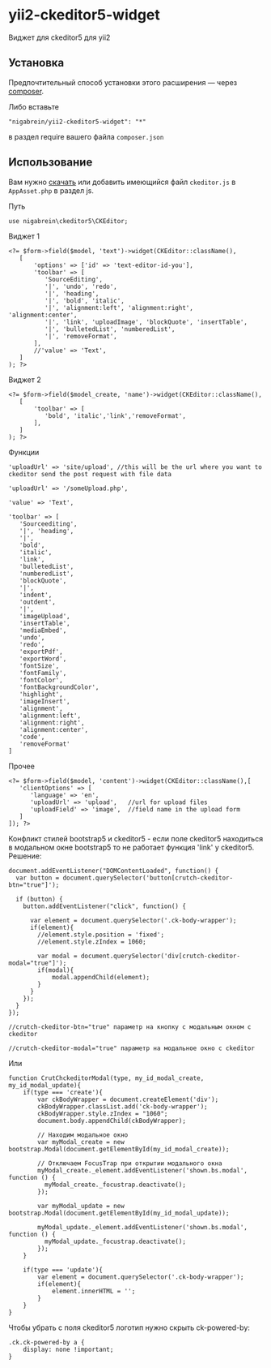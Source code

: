 yii2-ckeditor5-widget
==============
Виджет для ckeditor5 для yii2

Установка
------------
Предпочтительный способ установки этого расширения — через [composer](http://getcomposer.org/download/).

Либо вставьте
```
"nigabrein/yii2-ckeditor5-widget": "*"
```
в раздел require вашего файла `composer.json`

Использование
-----

Вам нужно [скачать](https://ckeditor.com/ckeditor-5/online-builder/) или добавить имеющийся файл `ckeditor.js` в `AppAsset.php` в раздел js.

Путь
```
use nigabrein\ckeditor5\CKEditor;
```

Виджет 1
```
<?= $form->field($model, 'text')->widget(CKEditor::className(), 
   [
       'options' => ['id' => 'text-editor-id-you'],
       'toolbar' => [
          'SourceEditing', 
          '|', 'undo', 'redo',
          '|', 'heading',
          '|', 'bold', 'italic',
          '|', 'alignment:left', 'alignment:right', 'alignment:center',
          '|', 'link', 'uploadImage', 'blockQuote', 'insertTable',
          '|', 'bulletedList', 'numberedList',
          '|', 'removeFormat',
       ],
       //'value' => 'Text',
   ]
); ?>
```

Виджет 2
```
<?= $form->field($model_create, 'name')->widget(CKEditor::className(), 
   [
       'toolbar' => [
          'bold', 'italic','link','removeFormat',
       ],
   ]
); ?>
```
Функции
```
'uploadUrl' => 'site/upload', //this will be the url where you want to ckeditor send the post request with file data

'uploadUrl' => '/someUpload.php',

'value' => 'Text',

'toolbar' => [
   'Sourceediting',
   '|', 'heading', 
   '|',
   'bold', 
   'italic', 
   'link',
   'bulletedList',
   'numberedList',
   'blockQuote',
   '|',
   'indent',
   'outdent',
   '|',
   'imageUpload',
   'insertTable',
   'mediaEmbed',
   'undo',
   'redo',
   'exportPdf',
   'exportWord',
   'fontSize',
   'fontFamily',
   'fontColor',
   'fontBackgroundColor',
   'highlight',
   'imageInsert',
   'alignment',
   'alignment:left', 
   'alignment:right', 
   'alignment:center',
   'code',
   'removeFormat'
]
```

Прочее
```
<?= $form->field($model, 'content')->widget(CKEditor::className(),[
   'clientOptions' => [
      'language' => 'en',
      'uploadUrl' => 'upload',   //url for upload files
      'uploadField' => 'image',  //field name in the upload form
   ]
]); ?>
```
Конфликт стилей bootstrap5 и ckeditor5 - если поле ckeditor5 находиться в модальном окне bootstrap5 то не работает функция 'link' у ckeditor5.
Решение:
```
document.addEventListener("DOMContentLoaded", function() {
  var button = document.querySelector('button[crutch-ckeditor-btn="true"]');
  
  if (button) {
    button.addEventListener("click", function() {
        
      var element = document.querySelector('.ck-body-wrapper');
      if(element){
        //element.style.position = 'fixed';
        //element.style.zIndex = 1060;
          
        var modal = document.querySelector('div[crutch-ckeditor-modal="true"]');
        if(modal){
            modal.appendChild(element);
        }
      }
    });
  }
});

//crutch-ckeditor-btn="true" параметр на кнопку с модальным окном с ckeditor

//crutch-ckeditor-modal="true" параметр на модальное окно с ckeditor
```
Или
```
function CrutChckeditorModal(type, my_id_modal_create, my_id_modal_update){
    if(type === 'create'){
        var ckBodyWrapper = document.createElement('div');
        ckBodyWrapper.classList.add('ck-body-wrapper');
        ckBodyWrapper.style.zIndex = "1060";
        document.body.appendChild(ckBodyWrapper);
        
        // Находим модальное окно
        var myModal_create = new bootstrap.Modal(document.getElementById(my_id_modal_create));

        // Отключаем FocusTrap при открытии модального окна
        myModal_create._element.addEventListener('shown.bs.modal', function () {
          myModal_create._focustrap.deactivate();
        });
        
        var myModal_update = new bootstrap.Modal(document.getElementById(my_id_modal_update));

        myModal_update._element.addEventListener('shown.bs.modal', function () {
          myModal_update._focustrap.deactivate();
        });
    }
        
    if(type === 'update'){
        var element = document.querySelector('.ck-body-wrapper');
        if(element){
            element.innerHTML = '';
        }
    }
}
```

Чтобы убрать с поля ckeditor5 логотип нужно скрыть ck-powered-by:
```
.ck.ck-powered-by a {
    display: none !important;
}
```
